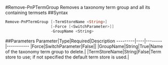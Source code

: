 #Remove-PnPTermGroup
Removes a taxonomy term group and all its containing termsets
##Syntax
```powershell
Remove-PnPTermGroup [-TermStoreName <String>]
                    [-Force [<SwitchParameter>]]
                    -GroupName <String>
```


##Parameters
Parameter|Type|Required|Description
---------|----|--------|-----------
|Force|SwitchParameter|False||
|GroupName|String|True|Name of the taxonomy term group to delete.|
|TermStoreName|String|False|Term store to use; if not specified the default term store is used.|
